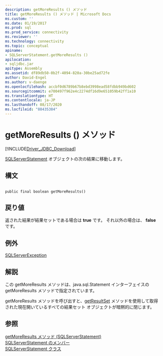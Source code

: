 ```yaml
---
description: getMoreResults () メソッド
title: getMoreResults () メソッド | Microsoft Docs
ms.custom: ''
ms.date: 01/19/2017
ms.prod: sql
ms.prod_service: connectivity
ms.reviewer: ''
ms.technology: connectivity
ms.topic: conceptual
apiname:
- SQLServerStatement.getMoreResults ()
apilocation:
- sqljdbc.jar
apitype: Assembly
ms.assetid: df89db50-0b2f-4094-820a-30be25ad72fe
author: David-Engel
ms.author: v-daenge
ms.openlocfilehash: accbf0d6789b67b8ebd3998ead58fdbb949bd602
ms.sourcegitcommit: e700497f962e4c2274df16d9e651059b42ff1a10
ms.translationtype: HT
ms.contentlocale: ja-JP
ms.lasthandoff: 08/17/2020
ms.locfileid: "88435384"
---
```

# <a name="getmoreresults-method-"></a>getMoreResults () メソッド
[!INCLUDE[Driver_JDBC_Download](../../../includes/driver_jdbc_download.md)]

  [SQLServerStatement](../../../connect/jdbc/reference/sqlserverstatement-class.md) オブジェクトの次の結果に移動します。  
  
## <a name="syntax"></a>構文  
  
```  
  
public final boolean getMoreResults()  
```  
  
## <a name="return-value"></a>戻り値  
 返された結果が結果セットである場合は **true** です。 それ以外の場合は、 **false**です。  
  
## <a name="exceptions"></a>例外  
 [SQLServerException](../../../connect/jdbc/reference/sqlserverexception-class.md)  
  
## <a name="remarks"></a>解説  
 この getMoreResults メソッドは、java.sql.Statement インターフェイスの getMoreResults メソッドで指定されています。  
  
 getMoreResults メソッドを呼び出すと、[getResultSet](../../../connect/jdbc/reference/getresultset-method-sqlserverstatement.md) メソッドを使用して取得された現在開いているすべての結果セット オブジェクトが暗黙的に閉じます。  
  
## <a name="see-also"></a>参照  
 [getMoreResults メソッド &#40;SQLServerStatement&#41;](../../../connect/jdbc/reference/getmoreresults-method-sqlserverstatement.md)   
 [SQLServerStatement のメンバー](../../../connect/jdbc/reference/sqlserverstatement-members.md)   
 [SQLServerStatement クラス](../../../connect/jdbc/reference/sqlserverstatement-class.md)  
  
  
